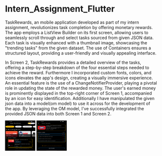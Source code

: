 # Intern_Assignment_Flutter

TaskRewards, an mobile application developed as part of my intern assignment, revolutionizes task completion by offering monetary rewards. The app employs a ListView Builder on its first screen, allowing users to seamlessly scroll through and select tasks sourced from given JSON data. Each task is visually enhanced with a thumbnail image, showcasing the "trending tasks" from the given dataset. The use of Containers ensures a structured layout, providing a user-friendly and visually appealing interface.

In Screen 2, TaskRewards provides a detailed overview of the tasks, offering a step-by-step breakdown of the four essential steps needed to achieve the reward. Furthermore I incorporated custom fonts, colors, and icons elevates the app's design, creating a visually immersive experience. An essential feature is the use of a ChangeNotifierProvider, playing a pivotal role in updating the state of the rewarded money. The user's earned money is prominently displayed in the top-right corner of Screen 1, accompanied by an icon for easy identification. Additionally I have manipulated the given json data into a model(om model) to use it across for the development of the app. By leveraging the OM model, I've successfully integrated the provided JSON data into both Screen 1 and Screen 2.

<img src="assets/images/S1.png" width="100" height="100">
<img src="assets/images/S2.png" width="100" height="100">
